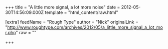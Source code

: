 
+++
title = "A little more signal, a lot more noise"
date = 2012-05-30T14:56:09.000Z
template = "html_content/raw.html"

[extra]
feedName = "Rough Type"
author = "Nick"
originalLink = "http://www.roughtype.com/archives/2012/05/a_little_more_signal_a_lot_mor.php"
raw = ""

+++

